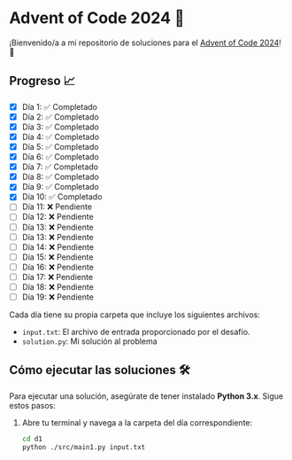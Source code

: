 # Advent of Code 2024 🎄

¡Bienvenido/a a mi repositorio de soluciones para el [Advent of Code 2024](https://adventofcode.com/2024)! 🌟

## Progreso 📈
- [x] Día 1:  ✅ Completado
- [x] Día 2:  ✅ Completado
- [x] Día 3:  ✅ Completado
- [x] Día 4:  ✅ Completado
- [x] Día 5:  ✅ Completado
- [x] Día 6:  ✅ Completado
- [x] Día 7:  ✅ Completado
- [x] Día 8:  ✅ Completado
- [x] Día 9:  ✅ Completado
- [x] Día 10: ✅ Completado
- [ ] Día 11: ❌ Pendiente
- [ ] Día 12: ❌ Pendiente
- [ ] Día 13: ❌ Pendiente
- [ ] Día 13: ❌ Pendiente
- [ ] Día 14: ❌ Pendiente
- [ ] Día 15: ❌ Pendiente
- [ ] Día 16: ❌ Pendiente
- [ ] Día 17: ❌ Pendiente
- [ ] Día 18: ❌ Pendiente
- [ ] Día 19: ❌ Pendiente

Cada día tiene su propia carpeta que incluye los siguientes archivos:
- `input.txt`: El archivo de entrada proporcionado por el desafío.
- `solution.py`: Mi solución al problema

## Cómo ejecutar las soluciones 🛠️

Para ejecutar una solución, asegúrate de tener instalado **Python 3.x**. Sigue estos pasos:

1. Abre tu terminal y navega a la carpeta del día correspondiente:
   ```bash
   cd d1
   python ./src/main1.py input.txt

